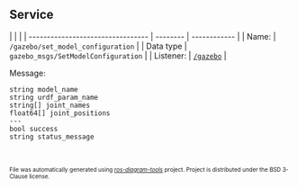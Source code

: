 <!--
File was automatically generated using 'ros-diagram-tools' project.
Project is distributed under the BSD 3-Clause license.
-->

## Service


|  |  |
| --------------------------------- | -------- | ------------ |
| Name: | `/gazebo/set_model_configuration` |
| Data type | `gazebo_msgs/SetModelConfiguration` |
| Listener: | [`/gazebo`](n__gazebo.html) |

Message:
```
string model_name
string urdf_param_name
string[] joint_names
float64[] joint_positions
---
bool success
string status_message


```



</br>
<font size="1">
File was automatically generated using <a href="https://github.com/anetczuk/ros-diagram-tools"><i>ros-diagram-tools</i></a> project.
Project is distributed under the BSD 3-Clause license.
</font>
